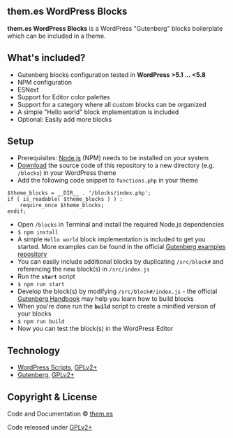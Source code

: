 ## them.es WordPress Blocks

**them.es WordPress Blocks** is a WordPress "Gutenberg" blocks boilerplate which can be included in a theme.


## What's included?
* Gutenberg blocks configuration tested in **WordPress >5.1 ... <5.8**
* NPM configuration
* ESNext
* Support for Editor color palettes
* Support for a category where all custom blocks can be organized
* A simple "Hello world" block implementation is included
* Optional: Easily add more blocks


## Setup
* Prerequisites: [Node.js](https://nodejs.org) (NPM) needs to be installed on your system
* [Download](https://github.com/them-es/wordpress-blocks-starter/archive/master.zip) the source code of this repository to a new directory (e.g. `/blocks`) in your WordPress theme
* Add the following code snippet to `functions.php` in your theme
```
$theme_blocks = __DIR__ . '/blocks/index.php';
if ( is_readable( $theme_blocks ) ) :
	require_once $theme_blocks;
endif;
```
* Open `/blocks` in Terminal and install the required Node.js dependencies
* `$ npm install`
* A simple `Hello world` block implementation is included to get you started. More examples can be found in the official [Gutenberg examples repository](https://github.com/WordPress/gutenberg-examples)
* You can easily include additional blocks by duplicating `/src/block#` and referencing the new block(s) in `/src/index.js`
* Run the **`start`** script
* `$ npm run start`
* Develop the block(s) by modifying `/src/block#/index.js` - the official [Gutenberg Handbook](https://wordpress.org/gutenberg/handbook/designers-developers/developers/tutorials/block-tutorial/writing-your-first-block-type) may help you learn how to build blocks
* When you're done run the **`build`** script to create a minified version of your blocks
* `$ npm run build`
* Now you can test the block(s) in the WordPress Editor


## Technology

* [WordPress Scripts](https://github.com/WordPress/gutenberg/tree/master/packages/scripts), [GPLv2+](https://github.com/WordPress/gutenberg/blob/master/packages/scripts/package.json)
* [Gutenberg](https://wordpress.org/gutenberg/handbook/designers-developers/developers), [GPLv2+](https://github.com/WordPress/gutenberg/blob/master/LICENSE.md)


## Copyright & License

Code and Documentation &copy; [them.es](http://them.es)

Code released under [GPLv2+](http://www.gnu.org/licenses/gpl-2.0.html)